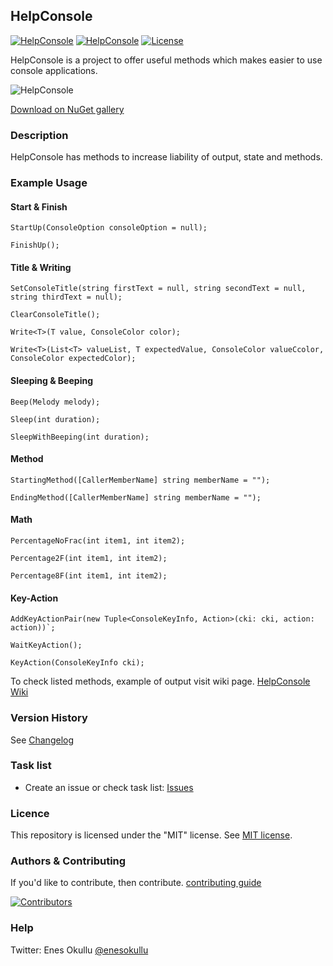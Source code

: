 ## HelpConsole
[![HelpConsole](https://img.shields.io/nuget/v/HelpConsole.svg)](https://www.nuget.org/packages/HelpConsole/) [![HelpConsole](https://img.shields.io/nuget/dt/HelpConsole.svg)](https://www.nuget.org/packages/HelpConsole/) [![License](https://img.shields.io/github/license/meokullu/HelpConsole.svg)](https://github.com/meokullu/HelpConsole/blob/master/LICENSE)

HelpConsole is a project to offer useful methods which makes easier to use console applications.

![HelpConsole](https://github.com/meokullu/HelpConsole/assets/4971757/d75601ba-8a9d-4871-8dab-a34bf98f2c64)

[Download on NuGet gallery](https://www.nuget.org/packages/HelpConsole/)

### Description
HelpConsole has methods to increase liability of output, state and methods.

### Example Usage

#### Start & Finish
```
StartUp(ConsoleOption consoleOption = null);
```
```
FinishUp();
```
#### Title & Writing
```
SetConsoleTitle(string firstText = null, string secondText = null, string thirdText = null);
```
```
ClearConsoleTitle();
```
```
Write<T>(T value, ConsoleColor color);
```
```
Write<T>(List<T> valueList, T expectedValue, ConsoleColor valueCcolor, ConsoleColor expectedColor);
```
#### Sleeping & Beeping
```
Beep(Melody melody);
```
```
Sleep(int duration);
```
```
SleepWithBeeping(int duration);
```
#### Method
```
StartingMethod([CallerMemberName] string memberName = "");
```
```
EndingMethod([CallerMemberName] string memberName = "");
```
#### Math
```
PercentageNoFrac(int item1, int item2);
```
```
Percentage2F(int item1, int item2);
```
```
Percentage8F(int item1, int item2);
```
#### Key-Action
```
AddKeyActionPair(new Tuple<ConsoleKeyInfo, Action>(cki: cki, action: action))`;
```
```
WaitKeyAction();
```
```
KeyAction(ConsoleKeyInfo cki);
```

To check listed methods, example of output visit wiki page. [HelpConsole Wiki](https://github.com/meokullu/HelpConsole/wiki)

### Version History
See [Changelog](https://github.com/meokullu/HelpConsole/blob/master/CHANGELOG.md)

### Task list
* Create an issue or check task list: [Issues](https://github.com/meokullu/HelpConsole/issues)

### Licence
This repository is licensed under the "MIT" license. See [MIT license](https://github.com/meokullu/HelpConsole/blob/master/LICENSE).

### Authors & Contributing

If you'd like to contribute, then contribute. [contributing guide](https://github.com/meokullu/HelpConsole/blob/master/CONTRIBUTING.md)

[![Contributors](https://contrib.rocks/image?repo=meokullu/HelpConsole)](https://github.com/meokullu/HelpConsole/graphs/contributors)

### Help
Twitter: Enes Okullu [@enesokullu](https://twitter.com/EnesOkullu)